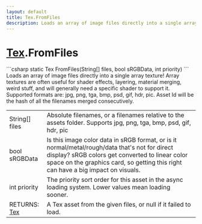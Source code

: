 ```yaml
---
layout: default
title: Tex.FromFiles
description: Loads an array of image files directly into a single array texture! Array textures are often useful for shader effects, layering, material merging, weird stuff, and will generally need a specific shader to support it. Supported formats are. jpg, png, tga, bmp, psd, gif, hdr, pic. Asset Id will be the hash of all the filenames merged consecutively.
---
```

# [Tex]({{site.url}}/Pages/Reference/Tex.html).FromFiles

<div class='signature' markdown='1'>
```csharp
static Tex FromFiles(String[] files, bool sRGBData, int priority)
```
Loads an array of image files directly into a single
array texture! Array textures are often useful for shader
effects, layering, material merging, weird stuff, and will
generally need a specific shader to support it. Supported formats
are: jpg, png, tga, bmp, psd, gif, hdr, pic. Asset Id will be the
hash of all the filenames merged consecutively.
</div>

|  |  |
|--|--|
|String[] files|Absolute filenames, or a filenames relative             to the assets folder. Supports jpg, png, tga, bmp, psd, gif, hdr,             pic|
|bool sRGBData|Is this image color data in sRGB format,             or is it normal/metal/rough/data that's not for direct display?             sRGB colors get converted to linear color space on the graphics             card, so getting this right can have a big impact on visuals.|
|int priority|The priority sort order for this asset in             the async loading system. Lower values mean loading sooner.|
|RETURNS: [Tex]({{site.url}}/Pages/Reference/Tex.html)|A Tex asset from the given files, or null if it failed to load.|




